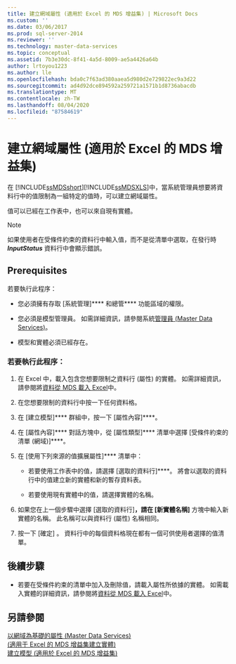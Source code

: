 ```yaml
---
title: 建立網域屬性 (適用於 Excel 的 MDS 增益集) | Microsoft Docs
ms.custom: ''
ms.date: 03/06/2017
ms.prod: sql-server-2014
ms.reviewer: ''
ms.technology: master-data-services
ms.topic: conceptual
ms.assetid: 7b3e30dc-8f41-4a5d-8009-ae5a4426a64b
author: lrtoyou1223
ms.author: lle
ms.openlocfilehash: bda0c7f63ad380aaea5d980d2e729822ec9a3d22
ms.sourcegitcommit: ad4d92dce894592a259721a1571b1d8736abacdb
ms.translationtype: MT
ms.contentlocale: zh-TW
ms.lasthandoff: 08/04/2020
ms.locfileid: "87584619"
---
```

# <a name="create-a-domain-based-attribute-mds-add-in-for-excel"></a>建立網域屬性 (適用於 Excel 的 MDS 增益集)
  在 [!INCLUDE[ssMDSshort](../../includes/ssmdsshort-md.md)][!INCLUDE[ssMDSXLS](../../includes/ssmdsxls-md.md)]中，當系統管理員想要將資料行中的值限制為一組特定的值時，可以建立網域屬性。  
  
 值可以已經在工作表中，也可以來自現有實體。  
  
> [!NOTE]  
>  如果使用者在受條件約束的資料行中輸入值，而不是從清單中選取，在發行時 **$InputStatus$** 資料行中會顯示錯誤。  
  
## <a name="prerequisites"></a>Prerequisites  
 若要執行此程序：  
  
-   您必須擁有存取 [系統管理]**** 和總管**** 功能區域的權限。  
  
-   您必須是模型管理員。 如需詳細資訊，請參閱系統[管理員 &#40;Master Data Services&#41;](../administrators-master-data-services.md)。  
  
-   模型和實體必須已經存在。  
  
### <a name="to-perform-this-procedure"></a>若要執行此程序：  
  
1.  在 Excel 中，載入包含您想要限制之資料行 (屬性) 的實體。 如需詳細資訊，請參閱將[資料從 MDS 載入 Excel](export-data-to-excel-from-master-data-services.md)中。  
  
2.  在您想要限制的資料行中按一下任何資料格。  
  
3.  在 [建立模型]**** 群組中，按一下 [屬性內容]****。  
  
4.  在 [屬性內容]**** 對話方塊中，從 [屬性類型]**** 清單中選擇 [受條件約束的清單 (網域)]****。  
  
5.  在 [使用下列來源的值擴展屬性]**** 清單中：  
  
    -   若要使用工作表中的值，請選擇 [選取的資料行]****。 將會以選取的資料行中的值建立新的實體和新的暫存資料表。  
  
    -   若要使用現有實體中的值，請選擇實體的名稱。  
  
6.  如果您在上一個步驟中選擇 [選取的資料行]****，請在 [新實體名稱]**** 方塊中輸入新實體的名稱。 此名稱可以與資料行 (屬性) 名稱相同。  
  
7.  按一下 [確定]  。 資料行中的每個資料格現在都有一個可供使用者選擇的值清單。  
  
## <a name="next-steps"></a>後續步驟  
  
-   若要在受條件約束的清單中加入及刪除值，請載入屬性所依據的實體。 如需載入實體的詳細資訊，請參閱將[資料從 MDS 載入 Excel](export-data-to-excel-from-master-data-services.md)中。  
  
## <a name="see-also"></a>另請參閱  
 [以網域為基礎的屬性 &#40;Master Data Services&#41;](../domain-based-attributes-master-data-services.md)   
 [&#40;適用于 Excel 的 MDS 增益集建立實體&#41;](create-an-entity-mds-add-in-for-excel.md)   
 [建立模型 &#40;適用於 Excel 的 MDS 增益集&#41;](building-a-model-mds-add-in-for-excel.md)  
  
  
